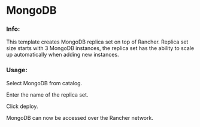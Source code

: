 # MongoDB


### Info:

 This template creates MongoDB replica set on top of Rancher. Replica set size starts with 3 MongoDB instances, the replica set has the ability to scale up automatically when adding new instances. 
 
 
### Usage:

 Select MongoDB from catalog. 
 
 Enter the name of the replica set.
 
 Click deploy.
 
 MongoDB can now be accessed over the Rancher network. 
 

